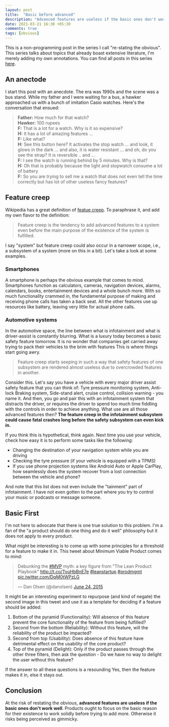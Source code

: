 ```yaml
---
layout: post
title:  "Basic before advanced"
description: "Advanced features are useless if the basic ones don't work well"
date: 2021-03-21 16:30 +05:30
comments: true
tags: [obvious]
---
```


This is a non-programming post in the series I call "re-stating the obvious". This series talks about topics that already boast extensive literature, I'm merely adding my own annotations. You can find all posts in this series [here](/blog/tags/obvious).

## An anectode

I start this post with an anecdote. The era was 1990s and the scene was a bus stand. While my father and I were waiting for a bus, a hawker approached us with a bunch of imitation Casio watches. Here's the conversation that ensued:
>**Father:** How much for that watch?
><br>
>**Hawker:** 100 rupees
><br>
>**F:** That is a lot for a watch. Why is it so expensive?
><br>
>**H:** It has a lot of amazing features ...
><br>
>**F:** Like what?
><br>
>**H:** See this button here? It activates the stop watch ... and look, it glows in the dark ... and also, it is water resistant ... and oh, do you see the strap? It is reversible .. and ...
><br>
>**F:** I see the watch is running behind by 5 minutes. Why is that?
><br>
>**H:** Oh that is probably because the light and stopwatch consume a lot of battery
><br>
>**F:** So you are trying to sell me a watch that does not even tell the time correctly but has lot of other useless fancy features?

## Feature creep

Wikipedia has a great definition of [featue creep](https://en.wikipedia.org/wiki/Feature_creep). To paraphrase it, and add my own flavor to the definition:
> Feature creep is the tendency to add advanced features to a system even before the main purpose of the existence of the system is fulfilled.

I say "system" but feature creep could also occur in a narrower scope, i.e., a subsystem of a system (more on this in a bit). Let's take a look at some examples.

### Smartphones

A smartphone is perhaps the obvious example that comes to mind. Smartphones function as calculators, cameras, navigation devices, alarms, calendars, books, entertainment devices and a whole bunch more. With so much functionality crammed in, the fundamental purpose of making and receiving phone calls has taken a back seat. All the other features use up resources like battery, leaving very little for actual phone calls.

### Automotive systems

In the automotive space, the line between what is infotainment and what is driver-assist is constantly blurring. What is a luxury today becomes a basic safety feature tomorrow. It is no wonder that companies get carried away trying to pack their vehicles to the brim with features This is where things start going awry. 

> Feature creep starts seeping in such a way that safety features of one subsystem are rendered almost useless due to overcrowded features in another.

Consider this. Let's say you have a vehicle with every major driver assist safety feature that you can think of: Tyre pressure monitoring system, Anti-lock Braking system, Side-stand alert, cruise control, collision warning - you name it. And then, you go and pair this with an infotainment system that distracts the driver, or requires the driver to spend too much time fiddling with the controls in order to achieve anything. What use are all those advanced features then? **The feature creep in the infotainment subsystem could cause fatal crashes long before the safety subsystem can even kick in.**

If you think this is hypothetical, think again. Next time you use your vehicle, check how easy it is to perform some tasks like the following:

  - Changing the destination of your navigation system while you are driving
  - Checking the tyre pressure (if your vehicle is equipped with a TPMS)
  - If you use phone projection systems like Android Auto or Apple CarPlay, how seamlessly does the system recover from a lost connection between the vehicle and phone?

And note that this list does not even include the "tainment" part of infotainment. I have not even gotten to the part where you try to control your music or podcasts or message someone.

## Basic First

I'm not here to advocate that there is one true solution to this problem. I'm a fan of the "a product should do one thing and do it well" philosophy but it does not apply to every product.

What might be interesting is to come up with some principles for a threshold for a feature to make it in. This tweet about Minimum Viable Product comes to mind:

<blockquote class="twitter-tweet"><p lang="en" dir="ltr">Debunking the <a href="https://twitter.com/hashtag/MVP?src=hash&amp;ref_src=twsrc%5Etfw">#MVP</a> myth: a key figure from &quot;The Lean Product Playbook&quot; <a href="http://t.co/TvuHbBnE7e">http://t.co/TvuHbBnE7e</a> <a href="https://twitter.com/hashtag/leanstartup?src=hash&amp;ref_src=twsrc%5Etfw">#leanstartup</a> <a href="https://twitter.com/hashtag/prodmgmt?src=hash&amp;ref_src=twsrc%5Etfw">#prodmgmt</a> <a href="http://t.co/DqM0tWPzLG">pic.twitter.com/DqM0tWPzLG</a></p>&mdash; Dan Olsen (@danolsen) <a href="https://twitter.com/danolsen/status/613581087617384449?ref_src=twsrc%5Etfw">June 24, 2015</a></blockquote> <script async src="https://platform.twitter.com/widgets.js" charset="utf-8"></script>

It might be an interesting experiment to repurpose (and kind of negate) the second image in this tweet and use it as a template for deciding if a feature should be added:

  1. Bottom of the pyramid (Functionality): Will absence of this feature prevent the core functionality of the feature from being fulfilled?
  2. Second from the bottom (Reliability): Without this feature, will the reliability of the product be impacted?
  3. Second from top (Usability): Does absence of this feature have detrimental effect on the usability of the core product?
  4. Top of the pyramid (Delight): Only if the product passes through the other three filters, then ask the question - Do we have no way to delight the user without this feature?

If the answer to all these questions is a resounding Yes, then the feature makes it in, else it stays out.

## Conclusion

At the risk of restating the obvious, **advanced features are useless if the basic ones don't work well**. Products ought to focus on the basic reason for their existence to work solidly before trying to add more. Otherwise it risks being perceived as gimmicky.